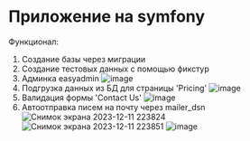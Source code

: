 # Приложение на symfony

Функционал:
1. Создание базы через миграции
2. Создание тестовых данных с помощью фикстур
3. Админка easyadmin
![image](https://github.com/romankuz19/symfony-app/assets/80103795/c8849277-a70a-47f6-b7af-6a885b2c7673)
4. Подгрузка данных из БД для страницы 'Pricing'
![image](https://github.com/romankuz19/symfony-app/assets/80103795/c3dcd241-9e00-4375-82a5-05b5b831d2df)
5. Валидация формы 'Contact Us'
![image](https://github.com/romankuz19/symfony-app/assets/80103795/accab960-00da-4bf4-aa48-bc52b89fb2da)
6. Автоотправка писем на почту через mailer_dsn
![Снимок экрана 2023-12-11 223824](https://github.com/romankuz19/symfony-app/assets/80103795/600d95e7-5e0c-4368-9527-0213f276096a)
![Снимок экрана 2023-12-11 223851](https://github.com/romankuz19/symfony-app/assets/80103795/b53f0b75-1036-4de4-9cec-56d5ef661dbb)
![image](https://github.com/romankuz19/symfony-app/assets/80103795/f5fcba26-bcd2-42db-b451-6bf4aa6cc4d3)


